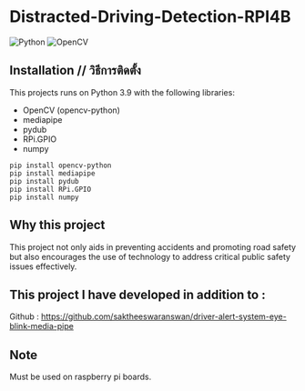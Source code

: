 # Distracted-Driving-Detection-RPI4B
![Python](https://img.shields.io/badge/python-3670A0?style=for-the-badge&logo=python&logoColor=ffdd54)  ![OpenCV](https://img.shields.io/badge/opencv-%23white.svg?style=for-the-badge&logo=opencv&logoColor=white)

## Installation // วิธีการติดตั้ง
This projects runs on Python 3.9 with the following libraries:
- OpenCV (opencv-python)
- mediapipe
- pydub
- RPi.GPIO
- numpy

```
pip install opencv-python
pip install mediapipe
pip install pydub
pip install RPi.GPIO
pip install numpy
```
## Why this project 
This project not only aids in preventing accidents and promoting road safety but also encourages the use of technology to address critical public safety issues effectively.

## This project I have developed in addition to :
Github : https://github.com/saktheeswaranswan/driver-alert-system-eye-blink-media-pipe

## Note
Must be used on raspberry pi boards.
